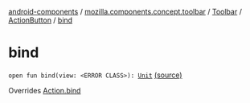 [android-components](../../../index.md) / [mozilla.components.concept.toolbar](../../index.md) / [Toolbar](../index.md) / [ActionButton](index.md) / [bind](./bind.md)

# bind

`open fun bind(view: <ERROR CLASS>): `[`Unit`](https://kotlinlang.org/api/latest/jvm/stdlib/kotlin/-unit/index.html) [(source)](https://github.com/mozilla-mobile/android-components/blob/master/components/concept/toolbar/src/main/java/mozilla/components/concept/toolbar/Toolbar.kt#L211)

Overrides [Action.bind](../-action/bind.md)

